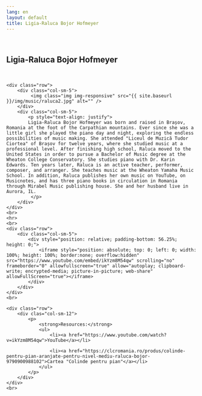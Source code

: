 ```yaml
---
lang: en
layout: default
title: Ligia-Raluca Bojor Hofmeyer
---
```

<br>
<div class="container">
    <h2>Ligia-Raluca Bojor Hofmeyer</h2>
    <br>

    <div class="row">
        <div class="col-sm-5">
             <img class="img img-responsive" src="{{ site.baseurl }}/img/music/raluca2.jpg" alt="" />
        </div> 
        <div class="col-sm-5"> 
            <p style="text-align: justify">
            Ligia-Raluca Bojor Hofmeyer was born and raised in Brașov, Romania at the foot of the Carpathian mountains. Ever since she was a little girl she played the piano day and night, exploring the endless possibilities of music making. She attended "Liceul de Muzică Tudor Ciortea" of Brașov for twelve years, where she studied music at a professional level. After finishing high school, Raluca moved to the United States in order to pursue a Bachelor of Music degree at the Wheaton College Conservatory. She studies piano with Dr. Karin Edwards. Ten years later, Raluca is an active teacher, performer, composer, and arranger. She teaches music at the Wheaton Yamaha Music School. In addition, Raluca publishes her own music on YouTube, on Musicnotes, and has three piano books in circulation in Romania through Mirabel Music publishing house. She and her husband live in Aurora, IL. 
             </p>
        </div>
    </div>
    <br>
    <hr>
    <br>
    <div class="row">
        <div class="col-sm-5">
            <div style="position: relative; padding-bottom: 56.25%; height: 0;">
                <iframe style="position: absolute; top: 0; left: 0; width: 100%; height: 100%; border:none; overflow:hidden" src="https://www.youtube.com/embed/ikYzm8M54qw" scrolling="no" frameborder="0" allowfullscreen="true" allow="autoplay; clipboard-write; encrypted-media; picture-in-picture; web-share" allowFullScreen="true"></iframe>
            </div>
        </div>
    </div>
    <br>

    <div class="row">
        <div clas="col-sm-12">
            <p>
                <strong>Resources:</strong>
                <ul>
                    <li><a href="https://www.youtube.com/watch?v=ikYzm8M54qw">YouTube</a></li>
            
                    <li><a href="https://clcromania.ro/produs/colinde-pentru-pian-aranjate-pentru-nivel-mediu-raluca-bojor-9790900988102">Cartea "Colinde pentru pian"</a></li>
                </ul>
            </p>
        </div>
    </div>
    <br>   
</div>
<br>
<br>